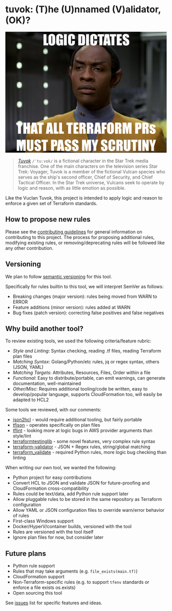# tuvok: (T)he (U)nnamed (V)alidator, (OK)?

![Tuvok](docs/tuvok.png)

> *[Tuvok](https://en.wikipedia.org/wiki/Tuvok)* `/ˈtuːvɒk/` is a fictional character in the Star Trek media franchise. One of the main characters on the television series Star Trek: Voyager, Tuvok is a member of the fictional Vulcan species who serves as the ship's second officer, Chief of Security, and Chief Tactical Officer. In the Star Trek universe, Vulcans seek to operate by logic and reason, with as little emotion as possible.

Like the Vuclan Tuvok, this project is intended to apply logic and reason to enforce a given set of Terraform standards.

## How to propose new rules

Please see the [contributing guidelines](docs/CONTRIBUTING.md) for general information on contributing to this project. The process for proposing additional rules, modifying existing rules, or removing/deprecating rules will be followed like any other contribution.

## Versioning

We plan to follow [semantic versioning](http://semver.org) for this tool.

Specifically for rules builtin to this tool, we will interpret SemVer as follows:

- Breaking changes (major version): rules being moved from WARN to ERROR
- Feature additions (minor version): rules added at WARN
- Bug fixes (patch version): correcting false positives and false negatives

## Why build another tool?

To review existing tools, we used the following criteria/feature rubric:
- _Style and Linting_: Syntax checking, reading .tf files, reading Terraform plan files
- _Matching Syntax_: Golang/Python/etc rules, jq or regex syntax, others (JSON, YAML)
- _Matching Targets_: Attributes, Resources, Files, Order within a file
- _Functional_: Easy to distribute/portable, can emit warnings, can generate documentation, well-maintained
- _Other/Misc_: Requires additional tooling/code be written, easy to develop/popular language, supports CloudFormation too, will easily be adapted to HCL2

Some tools we reviewed, with our comments:
- [json2hcl](https://github.com/kvz/json2hcl) - would require additional tooling, but fairly portable
- [tfjson](https://github.com/palantir/tfjson) - operates specifically on plan files
- [tflint](https://github.com/wata727/tflint) - looking more at logic bugs in AWS provider arguments than style/lint
- [terraformtestinglib](https://github.com/schubergphilis/terraformtestinglib) - some novel features, very complex rule syntax
- [terraform-validator](https://github.com/ApplauseOSS/terraform-validator) - JSON + Regex rules, string/global matching
- [terraform_validate](https://github.com/elmundio87/terraform_validate) - required Python rules, more logic bug checking than linting

When writing our own tool, we wanted the following:

- Python project for easy contributions
- Convert HCL to JSON and validate JSON for future-proofing and CloudFormation cross-compatibility
- Rules could be text/data, add Python rule support later
- Allow pluggable rules to be stored in the same repository as Terraform configuration
- Allow YAML or JSON configuration files to override warn/error behavior of rules
- First-class Windows support
- Docker/HyperV/container builds, versioned with the tool
- Rules are versioned with the tool itself
- Ignore plan files for now, but consider later

## Future plans

- Python rule support
- Rules that may take arguments (e.g. `file_exists(main.tf)`)
- CloudFormation support
- Non-Terraform-specific rules (e.g. to support `tfenv` standards or enforce a file exists os.exists)
- Open sourcing this tool

See [issues](issues) list for specific features and ideas.
